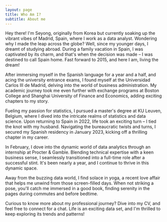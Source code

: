 ```yaml
---
layout: page
title: Who Am I?
subtitle: About me
---
```



Hey there! I'm Seyong, originally from Korea but currently soaking up the vibrant vibes of Madrid, Spain, where I work as a data analyst. Wondering why I made the leap across the globe? Well, since my younger days, I dreamt of studying abroad. During a family vacation in Spain, I was captivated by its charm, and that's when the decision was made – I was destined to call Spain home. Fast forward to 2015, and here I am, living the dream!

After immersing myself in the Spanish language for a year and a half, and acing the university entrance exams, I found myself at the Universidad Carlos III de Madrid, delving into the world of business administration. My academic journey took me even further with exchange programs at Boston College and Shanghai University of Finance and Economics, adding exciting chapters to my story.

Fueling my passion for statistics, I pursued a master's degree at KU Leuven, Belgium, where I dived into the intricate realms of statistics and data science. Upon returning to Spain in 2022, life took an exciting turn – I tied the knot with my husband. Navigating the bureaucratic twists and turns, I secured my Spanish residency in January 2023, kicking off a thrilling chapter in my career.

In February, I dove into the dynamic world of data analytics through an internship at Procter & Gamble. Blending technical expertise with a keen business sense, I seamlessly transitioned into a full-time role after a successful stint. It's been nearly a year, and I continue to thrive in this dynamic space.

Away from the buzzing data world, I find solace in yoga, a recent love affair that helps me unwind from those screen-filled days. When not striking a pose, you'll catch me immersed in a good book, finding serenity in the pages during commutes and before bedtime.

Curious to know more about my professional journey? Dive into my CV, and feel free to connect for a chat. Life is an exciting data set, and I'm thrilled to keep exploring its trends and patterns!
